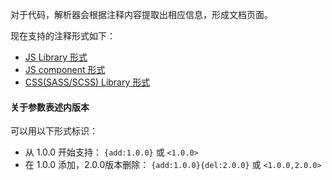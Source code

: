 对于代码，解析器会根据注释内容提取出相应信息，形成文档页面。

现在支持的注释形式如下：

* [JS Library 形式](#JS-Library)
* [JS component 形式](#JS-Component)
* [CSS(SASS/SCSS) Library 形式](#CSS-Library)

#### 关于参数表述内版本

可以用以下形式标识：

 * 从 1.0.0 开始支持： `{add:1.0.0}` 或 `<1.0.0>`
 * 在 1.0.0 添加，2.0.0版本删除： `{add:1.0.0}{del:2.0.0}` 或 `<1.0.0,2.0.0>`

